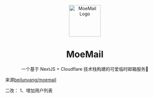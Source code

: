 <p align="center">
  <img src="public/icons/icon-192x192.png" alt="MoeMail Logo" width="100" height="100">
  <h1 align="center">MoeMail</h1>
</p>

<p align="center">
  一个基于 NextJS + Cloudflare 技术栈构建的可爱临时邮箱服务🎉
</p>

<p>来源<a href="https://github.com/beilunyang/moemail.git">beilunyang/moemail</a></p>

二改：
1、增加用户列表

